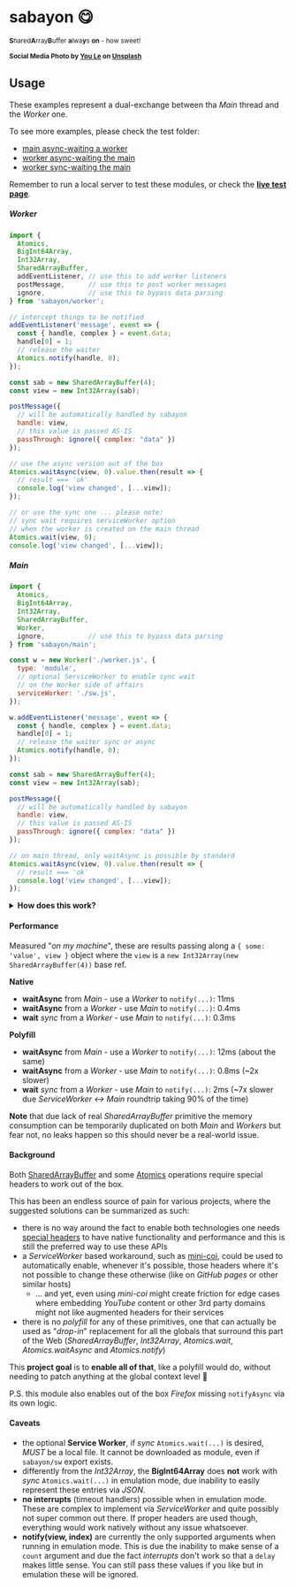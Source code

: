 # sabayon 😋

<sup>**S**hared**A**rray**B**uffer **a**lwa**y**s **on** - how sweet!</sup>

<sup>**Social Media Photo by [You Le](https://unsplash.com/@le_y0u) on [Unsplash](https://unsplash.com/)**</sup>


## Usage

These examples represent a dual-exchange between tha *Main* thread and the *Worker* one.

To see more examples, please check the test folder:

  * [main async-waiting a worker](./test/wait-async/)
  * [worker async-waiting the main](./test/async-wait/)
  * [worker sync-waiting the main](./test/wait/)

Remember to run a local server to test these modules, or check the **[live test page](https://webreflection.github.io/sabayon/test/)**.

##### Worker

```js
import {
  Atomics,
  BigInt64Array,
  Int32Array,
  SharedArrayBuffer,
  addEventListener, // use this to add worker listeners
  postMessage,      // use this to post worker messages
  ignore,           // use this to bypass data parsing
} from 'sabayon/worker';

// intercept things to be notified
addEventListener('message', event => {
  const { handle, complex } = event.data;
  handle[0] = 1;
  // release the waiter
  Atomics.notify(handle, 0);
});

const sab = new SharedArrayBuffer(4);
const view = new Int32Array(sab);

postMessage({
  // will be automatically handled by sabayon
  handle: view,
  // this value is passed AS-IS
  passThrough: ignore({ complex: "data" })
});

// use the async version out of the box
Atomics.waitAsync(view, 0).value.then(result => {
  // result === 'ok'
  console.log('view changed', [...view]);
});

// or use the sync one ... please note:
// sync wait requires serviceWorker option
// when the worker is created on the main thread
Atomics.wait(view, 0);
console.log('view changed', [...view]);
```

##### Main

```js
import {
  Atomics,
  BigInt64Array,
  Int32Array,
  SharedArrayBuffer,
  Worker,
  ignore,           // use this to bypass data parsing
} from 'sabayon/main';

const w = new Worker('./worker.js', {
  type: 'module',
  // optional ServiceWorker to enable sync wait
  // on the Worker side of affairs
  serviceWorker: './sw.js',
});

w.addEventListener('message', event => {
  const { handle, complex } = event.data;
  handle[0] = 1;
  // release the waiter sync or async
  Atomics.notify(handle, 0);
});

const sab = new SharedArrayBuffer(4);
const view = new Int32Array(sab);

postMessage({
  // will be automatically handled by sabayon
  handle: view,
  // this value is passed AS-IS
  passThrough: ignore({ complex: "data" })
});

// on main thread, only waitAsync is possible by standard
Atomics.waitAsync(view, 0).value.then(result => {
  // result === 'ok'
  console.log('view changed', [...view]);
});
```

<details>
  <summary><strong>How does this work?</strong></summary>
  <div markdown=1>

Using a minimal runtime feature detection, such as:

```js
try {
  new SharedArrayBuffer(4);
}
catch (polyfillRequired) {
  // the polyfill
}
```

It is possible to detect when the current page is capable of using native features and simply export these without affecting at all performance or standard behavior.

When such constructor does not exist or it fails at allocating anything more than `0` bytes though, a workaround is orchestrated in both the *main* thread and each *worker* created through such *main*, and here is how.

If we remove the *Shared* prefix, it's all about *ArrayBuffer*, and that's indeed how *SAB* class is created:

```js
SharedArrayBuffer = class extends ArrayBuffer {}
```

Once that's done, the only wrappers able to deal with that kind of buffer are *Int32Array* and *BigInt64Array*.

```js
const extend = (Class, SharedArrayBuffer) => class extends Class {
  constructor(value, ...rest) {
    super(value, ...rest);
    if (value instanceof SharedArrayBuffer) {
      // logic to track / recognize these wrappers
      // when postMessage are used to send data
      // and "message" listeners intercept such data
    }
  }
};

BigInt64Array = extend(BigInt64Array, SharedArrayBuffer);
Int32Array = extend(Int32Array, SharedArrayBuffer);
```

There is a little known, yet wonderful, API that is [structuredClone](https://developer.mozilla.org/en-US/docs/Web/API/structuredClone). Its functionality is used in various APIs such as *IndexedDB* and *postMessage*.

What makes it special and useful for these scenarios is its ability to deal with recursion, which in turns means it's able to send the same reference over the wire only once, still preserving the identity at the receiver side of affairs:

```js
const complexData = { huge: "payload" };

// Worker
// this will send complexData same reference at
// both index 0 and index 1 .data
postMessage([complexData, { data: complexData }]);

// Main
worker.addEventListener('message', event => {
  const [complexData, obj] = event.data;
  // true - no assertion failed
  console.assert(complexData === obj.data);
});
```

Connecting the dots, so far we have a way to recognize and track *views* that are meant to be posted and received around plus a way to intercept such *views* on the other side, using a basic *CHANNEL* based protocol, nothing really too different from the way *MQTT* works.

```js
// main page - ensure a unique channel per page/tab
const CHANNEL = crypto.randomUUID();

// when post message is used and there are views to send
postMessage([CHANNEL, action, views, data])

// views will be a Set of views that is also contained in data
```

On the other side, when these kind of `message` are received, all *views* are temporarily stored so that any *Atomics* operation that would like to `wait`, `waitAsync` or `notify` these *views*, the logic knows these have a unique identifier themselves (that is just a forever increasing `i++`) so that such *view* knows that it should be updated on the other side and *release the lock* after some cleanup.

While this orchestration seems reasonable enough, *Atomics.wait* is a blocking operation that must pause the *worker* until that *view* has been notified at some index on the other side (the *main* thread).

To provide this pause/blocking mechanism we need a way to block the current *worker* until such *view* has been notified ... but we need something not blocked behind the scene to make this happen 🤔

Abusing *XMLHttpRequest* in *sync* mode it is then, so we can *POST* a message with enough details that will produce a pending *Response* until such details are forwarded to any page or tab that is registered and that recognize the unique *CHANNEL*, to then wait for that page to tell us back the *view* has been notified, by sending the *view* content that is then returned as *JSON* response, so that the *worker* can access the `xhr.responseText`, *parse* that array, update the *view* that was waiting to be notified, and finally get out of the `Atomics.wait(view, index)` operation in a 100% *synchronous* fashion that moved asynchronously that Service Worker and one *main* thread in the meanwhile.

**As summary**

  * there is a unique (per page/tab) communication *CHANNEL* that is both sent and intercepted on `message` events, able to orchestrate via *actions* all needed operations on any side of affair
  * there is a mechanism to automatically crawl and track *views* that contain the semi-fake *SharedArrayBuffer* but one can also opt-out via an `ignore` utility
  * there is an asynchronous communication for `Atomics.waitAsync` that just works by updating and awaiting back and forward those *views*
  * there is an optional *Service Worker* where data is posted that can orchestrate blocking-like operations on the *worker* side, when `Atomics.wait` is used instead of *waitAsync*

... and that's pretty much it.

  </div>
</details>

#### Performance

Measured "*on my machine*", these are results passing along a `{ some: 'value', view }` object where the `view` is a `new Int32Array(new SharedArrayBuffer(4))` base ref.

**Native**

  * **waitAsync** from *Main* - use a *Worker* to `notify(...)`: 11ms
  * **waitAsync** from a *Worker* - use *Main* to `notify(...)`: 0.4ms
  * **wait** *sync* from a *Worker* - use *Main* to `notify(...)`: 0.3ms

**Polyfill**

  * **waitAsync** from *Main* - use a *Worker* to `notify(...)`: 12ms (about the same)
  * **waitAsync** from a *Worker* - use *Main* to `notify(...)`: 0.8ms (~2x slower)
  * **wait** *sync* from a *Worker* - use *Main* to `notify(...)`: 2ms (~7x slower due *ServiceWorker ↔ Main* roundtrip taking 90% of the time)

**Note** that due lack of real *SharedArrayBuffer* primitive the memory consumption can be temporarily duplicated on both *Main* and *Workers* but fear not, no leaks happen so this should never be a real-world issue.


#### Background

Both [SharedArrayBuffer](https://developer.mozilla.org/en-US/docs/Web/JavaScript/Reference/Global_Objects/SharedArrayBuffer) and some [Atomics](https://developer.mozilla.org/en-US/docs/Web/JavaScript/Reference/Global_Objects/Atomics) operations require special headers to work out of the box.

This has been an endless source of pain for various projects, where the suggested solutions can be summarized as such:

  * there is no way around the fact to enable both technologies one needs [special headers](https://developer.mozilla.org/en-US/docs/Web/HTTP/Headers/Cross-Origin-Embedder-Policy) to have native functionality and performance and this is still the preferred way to use these APIs
  * a *ServiceWorker* based workaround, such as [mini-coi](https://github.com/WebReflection/mini-coi#readme), could be used to automatically enable, whenever it's possible, those headers where it's not possible to change these otherwise (like on *GitHub pages* or other similar hosts)
    * ... and yet, even using *mini-coi* might create friction for edge cases where embedding *YouTube* content or other 3rd party domains might not like augmented headers for their services
  * there is no *polyfill* for any of these primitives, one that can actually be used as "*drop-in*" replacement for all the globals that surround this part of the Web (*SharedArrayBuffer*, *Int32Array*, *Atomics.wait*, *Atomics.waitAsync* and *Atomics.notify*)

This **project goal** is to **enable all of that**, like a polyfill would do, without needing to patch anything at the global context level 🎉

P.S. this module also enables out of the box *Firefox* missing `notifyAsync` via its own logic.


#### Caveats

  * the optional **Service Worker**, if *sync* `Atomics.wait(...)` is desired, *MUST* be a local file. It cannot be downloaded as module, even if `sabayon/sw` export exists.
  * differently from the *Int32Array*, the **BigInt64Array** does **not** work with *sync* `Atomics.wait(...)` in emulation mode, due inability to easily represent these entries via *JSON*.
  * **no interrupts** (timeout handlers) possible when in emulation mode. These are complex to implement via *ServiceWorker* and quite possibly not super common out there. If proper headers are used though, everything would work natively without any issue whatsoever.
  * **notify(view, index)** are currently the only supported arguments when running in emulation mode. This is due the inability to make sense of a `count` argument and due the fact *interrupts* don't work so that a `delay` makes little sense. You can still pass these values if you like but in emulation these will be ignored.
